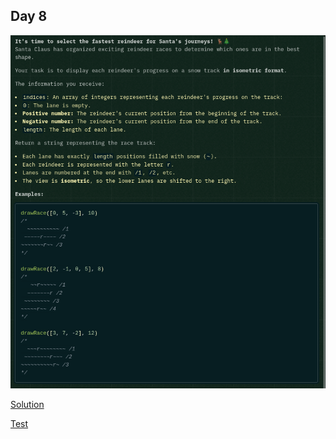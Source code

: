## Day 8

![instructions](./instructions.png)

[Solution](./solution.js)

[Test](../../../tests/2024/day8.test.js)
